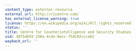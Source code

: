 ```yaml
---
content_type: external-resource
external_url: http://cicentre.com/
has_external_license_warning: true
license: https://en.wikipedia.org/wiki/All_rights_reserved
status: ''
title: Centre for Counterintelligence and Security Studies
uid: 30754b93-250a-4c4e-8ecc-f5dc02ccca62
wayback_url: ''
---
```

